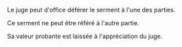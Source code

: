 Le juge peut d'office déférer le serment à l'une des parties.

Ce serment ne peut être référé à l'autre partie.

Sa valeur probante est laissée à l'appréciation du juge.
